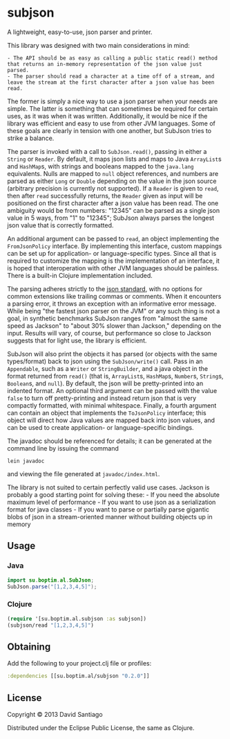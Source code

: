 # subjson

A lightweight, easy-to-use, json parser and printer.

This library was designed with two main considerations in mind: 

    - The API should be as easy as calling a public static read() method that returns an in-memory representation of the json value just parsed.
    - The parser should read a character at a time off of a stream, and leave the stream at the first character after a json value has been read.
    
The former is simply a nice way to use a json parser when your needs are simple. The latter is something that can sometimes be required for certain uses, as it was when it was written. Additionally, it would be nice if the library was efficient and easy to use from other JVM languages. Some of these goals are clearly in tension with one another, but SubJson tries to strike a balance.

The parser is invoked with a call to `SubJson.read()`, passing in either a `String` or `Reader`. By default, it maps json lists and maps to Java `ArrayList`s and `HashMap`s, with strings and booleans mapped to the `java.lang` equivalents. Nulls are mapped to `null` object references, and numbers are parsed as either `Long` or `Double` depending on the value in the json source (arbitrary precision is currently not supported). If a `Reader` is given to `read`, then after `read` successfully returns, the `Reader` given as input will be positioned on the first character after a json value has been read. The one ambiguity would be from numbers: "12345" can be parsed as a single json value in 5 ways, from "1" to "12345"; SubJson always parses the longest json value that is correctly formatted.

An additional argument can be passed to `read`, an object implementing the `FromJsonPolicy` interface. By implementing this interface, custom mappings can be set up for application- or language-specific types. Since all that is required to customize the mapping is the implementation of an interface, it is hoped that interoperation with other JVM languages should be painless. There is a built-in Clojure implementation included.

The parsing adheres strictly to the [json standard](http://www.ietf.org/rfc/rfc4627.txt?number=4627), with no options for common extensions like trailing commas or comments. When it encounters a parsing error, it throws an exception with an informative error message. While being "the fastest json parser on the JVM" or any such thing is not a goal, in synthetic benchmarks SubJson ranges from "almost the same speed as Jackson" to "about 30% slower than Jackson," depending on the input. Results will vary, of course, but performance so close to Jackson suggests that for light use, the library is efficient.

SubJson will also print the objects it has parsed (or objects with the same types/format) back to json using the `SubJson/write()` call. Pass in an `Appendable`, such as a `Writer` or `StringBuilder`, and a java object in the format returned from `read()` (that is, `ArrayList`s, `HashMap`s, `Number`s, `String`s, `Boolean`s, and `null`). By default, the json will be pretty-printed into an indented format. An optional third argument can be passed with the value `false` to turn off pretty-printing and instead return json that is very compactly formatted, with minimal whitespace. Finally, a fourth argument can contain an object that implements the `ToJsonPolicy` interface; this object will direct how Java values are mapped back into json values, and can be used to create application- or language-specific bindings.

The javadoc should be referenced for details; it can be generated at the command line by issuing the command

```
lein javadoc
```

and viewing the file generated at `javadoc/index.html`.

The library is not suited to certain perfectly valid use cases. Jackson is probably a good starting point for solving these:
    - If you need the absolute maximum level of performance
    - If you want to use json as a serialization format for java classes
    - If you want to parse or partially parse gigantic blobs of json in a stream-oriented manner without building objects up in memory

## Usage

### Java

```java
import su.boptim.al.SubJson;
SubJson.parse("[1,2,3,4,5]");
```

### Clojure

```clojure
(require '[su.boptim.al.subjson :as subjson])
(subjson/read "[1,2,3,4,5]")
```

## Obtaining

Add the following to your project.clj file or profiles:

```clojure
:dependencies [[su.boptim.al/subjson "0.2.0"]]
```

## License

Copyright © 2013 David Santiago

Distributed under the Eclipse Public License, the same as Clojure.
